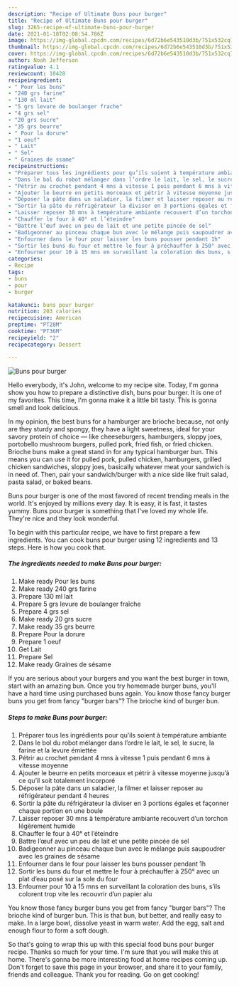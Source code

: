 ```yaml
---
description: "Recipe of Ultimate Buns pour burger"
title: "Recipe of Ultimate Buns pour burger"
slug: 3265-recipe-of-ultimate-buns-pour-burger
date: 2021-01-18T02:08:54.786Z
image: https://img-global.cpcdn.com/recipes/6d72b6e543510d3b/751x532cq70/buns-pour-burger-photo-principale-de-la-recette.jpg
thumbnail: https://img-global.cpcdn.com/recipes/6d72b6e543510d3b/751x532cq70/buns-pour-burger-photo-principale-de-la-recette.jpg
cover: https://img-global.cpcdn.com/recipes/6d72b6e543510d3b/751x532cq70/buns-pour-burger-photo-principale-de-la-recette.jpg
author: Noah Jefferson
ratingvalue: 4.1
reviewcount: 10428
recipeingredient:
- " Pour les buns"
- "240 grs farine"
- "130 ml lait"
- "5 grs levure de boulanger frache"
- "4 grs sel"
- "20 grs sucre"
- "35 grs beurre"
- " Pour la dorure"
- "1 oeuf"
- " Lait"
- " Sel"
- " Graines de ssame"
recipeinstructions:
- "Préparer tous les ingrédients pour qu’ils soient à température ambiante"
- "Dans le bol du robot mélanger dans l’ordre le lait, le sel, le sucre, la farine et la levure émiettée"
- "Pétrir au crochet pendant 4 mns à vitesse 1 puis pendant 6 mns à vitesse moyenne"
- "Ajouter le beurre en petits morceaux et pétrir à vitesse moyenne jusqu’à ce qu’il soit totalement incorporé"
- "Déposer la pâte dans un saladier, la filmer et laisser reposer au réfrigérateur pendant 4 heures"
- "Sortir la pâte du réfrigérateur la diviser en 3 portions égales et façonner chaque portion en une boule"
- "Laisser reposer 30 mns à température ambiante recouvert d’un torchon légèrement humide"
- "Chauffer le four à 40° et l’éteindre"
- "Battre l’œuf avec un peu de lait et une petite pincée de sel"
- "Badigeonner au pinceau chaque bun avec le mélange puis saupoudrer avec les graines de sésame"
- "Enfourner dans le four pour laisser les buns pousser pendant 1h"
- "Sortir les buns du four et mettre le four à préchauffer à 250° avec un plat d’eau posé sur la sole du four"
- "Enfourner pour 10 à 15 mns en surveillant la coloration des buns, s’ils colorent trop vite les recouvrir d’un papier alu"
categories:
- Recipe
tags:
- buns
- pour
- burger

katakunci: buns pour burger 
nutrition: 203 calories
recipecuisine: American
preptime: "PT28M"
cooktime: "PT36M"
recipeyield: "2"
recipecategory: Dessert

---
```



![Buns pour burger](https://img-global.cpcdn.com/recipes/6d72b6e543510d3b/751x532cq70/buns-pour-burger-photo-principale-de-la-recette.jpg)

Hello everybody, it's John, welcome to my recipe site. Today, I'm gonna show you how to prepare a distinctive dish, buns pour burger. It is one of my favorites. This time, I'm gonna make it a little bit tasty. This is gonna smell and look delicious.

In my opinion, the best buns for a hamburger are brioche because, not only are they sturdy and spongy, they have a light sweetness, ideal for your savory protein of choice — like cheeseburgers, hamburgers, sloppy joes, portobello mushroom burgers, pulled pork, fried fish, or fried chicken. Brioche buns make a great stand in for any typical hamburger bun. This means you can use it for pulled pork, pulled chicken, hamburgers, grilled chicken sandwiches, sloppy joes, basically whatever meat your sandwich is in need of. Then, pair your sandwich/burger with a nice side like fruit salad, pasta salad, or baked beans.

Buns pour burger is one of the most favored of recent trending meals in the world. It's enjoyed by millions every day. It is easy, it is fast, it tastes yummy. Buns pour burger is something that I've loved my whole life. They're nice and they look wonderful.


To begin with this particular recipe, we have to first prepare a few ingredients. You can cook buns pour burger using 12 ingredients and 13 steps. Here is how you cook that.

<!--inarticleads1-->

##### The ingredients needed to make Buns pour burger:

1. Make ready  Pour les buns
1. Make ready 240 grs farine
1. Prepare 130 ml lait
1. Prepare 5 grs levure de boulanger fraîche
1. Prepare 4 grs sel
1. Make ready 20 grs sucre
1. Make ready 35 grs beurre
1. Prepare  Pour la dorure
1. Prepare 1 oeuf
1. Get  Lait
1. Prepare  Sel
1. Make ready  Graines de sésame


If you are serious about your burgers and you want the best burger in town, start with an amazing bun. Once you try homemade burger buns, you&#39;ll have a hard time using purchased buns again. You know those fancy burger buns you get from fancy &#34;burger bars&#34;? The brioche kind of burger bun. 

<!--inarticleads2-->

##### Steps to make Buns pour burger:

1. Préparer tous les ingrédients pour qu’ils soient à température ambiante
1. Dans le bol du robot mélanger dans l’ordre le lait, le sel, le sucre, la farine et la levure émiettée
1. Pétrir au crochet pendant 4 mns à vitesse 1 puis pendant 6 mns à vitesse moyenne
1. Ajouter le beurre en petits morceaux et pétrir à vitesse moyenne jusqu’à ce qu’il soit totalement incorporé
1. Déposer la pâte dans un saladier, la filmer et laisser reposer au réfrigérateur pendant 4 heures
1. Sortir la pâte du réfrigérateur la diviser en 3 portions égales et façonner chaque portion en une boule
1. Laisser reposer 30 mns à température ambiante recouvert d’un torchon légèrement humide
1. Chauffer le four à 40° et l’éteindre
1. Battre l’œuf avec un peu de lait et une petite pincée de sel
1. Badigeonner au pinceau chaque bun avec le mélange puis saupoudrer avec les graines de sésame
1. Enfourner dans le four pour laisser les buns pousser pendant 1h
1. Sortir les buns du four et mettre le four à préchauffer à 250° avec un plat d’eau posé sur la sole du four
1. Enfourner pour 10 à 15 mns en surveillant la coloration des buns, s’ils colorent trop vite les recouvrir d’un papier alu


You know those fancy burger buns you get from fancy &#34;burger bars&#34;? The brioche kind of burger bun. This is that bun, but better, and really easy to make. In a large bowl, dissolve yeast in warm water. Add the egg, salt and enough flour to form a soft dough. 

So that's going to wrap this up with this special food buns pour burger recipe. Thanks so much for your time. I'm sure that you will make this at home. There's gonna be more interesting food at home recipes coming up. Don't forget to save this page in your browser, and share it to your family, friends and colleague. Thank you for reading. Go on get cooking!
